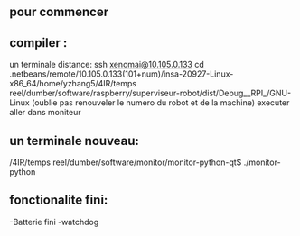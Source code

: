 ## pour commencer 

## compiler :
 un terminale distance: ssh xenomai@10.105.0.133
 cd .netbeans/remote/10.105.0.133(101+num)/insa-20927-Linux-x86_64/home/yzhang5/4IR/temps reel/dumber/software/raspberry/superviseur-robot/dist/Debug__RPI_/GNU-Linux
 (oublie pas renouveler le numero du robot et de la machine)
 executer aller dans moniteur

## un terminale nouveau:
 /4IR/temps reel/dumber/software/monitor/monitor-python-qt$ ./monitor-python



## fonctionalite fini:
 -Batterie fini
 -watchdog


